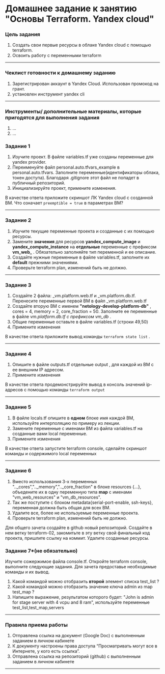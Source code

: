 # Домашнее задание к занятию "Основы Terraform. Yandex cloud"

### Цель задания

1. Создать свои первые ресурсы в облаке Yandex cloud с помощью terraform.
2. Освоить работу с переменными terraform

------

### Чеклист готовности к домашнему заданию

1. Зарегистрирован аккаунт в Yandex Cloud. Использован промокод на грант.
2. установлен инструмент yandex cli

------

### Инструменты/ дополнительные материалы, которые пригодятся для выполнения задания

1. ...
2. ...

### Задание 1

1. Изучите проект. В файле variables.tf уже созданы переменные для yandex provider.
2. Переименуйте файл personal.auto.tfvars_example в personal.auto.tfvars. Заполните переменные(идентификаторы облака, токен доступа). Благодаря .gitignore этот файл не попадет в публичный репозиторий.
3. Инициализируйте проект, примените изменения. 

В качестве ответа приложите скриншот ЛК Yandex cloud с созданной ВМ.
Что означает ```preemptible = true``` в параметрах ВМ?

------

### Задание 2

1. Изучите текущие переменные проекта и созданные с их помощью ресурсы.
2. Замените **значения** для ресурсов **yandex_compute_image** и **yandex_compute_instance** на **отдельные** переменные с префиксом **vm_web_** . Обязательно заполняйте тип переменной и ее описание. 
2. Создайте нужные переменные в файле variables.tf, заполните их **default** прежними значениями. 
3. Проверьте terraform plan, изменений быть не должно. 


------

### Задание 3
1. Создайте 2 файла: _vm.platform.web.tf и _vm.platform.db.tf. Перенесите переменные первой ВМ в файл _vm.platform.web.tf
2. Создайте вторую ВМ с именем **"netology-develop-platform-db"** ,  cores  = 4, memory = 2, core_fraction = 50. Заполните ее переменные в файле _vm.platform.db.tf с префиксом vm_db_ .
3. Общие переменные оставьте в файле variables.tf (строки 49,50)
4. Примените изменения

В качестве ответа приложите вывод команды ```terraform state list``` .

------

### Задание 4
1. Опишите в файле outputs.tf отдельные output , для каждой из ВМ с ее внешним IP адресом.
2. Примените изменения

В качестве ответа продемонстрируйте вывод в консоль значений ip-адресов с помощью команды ```terraform output```

------
### Задание 5
1. В файле locals.tf опишите в **одном** блоке имя каждой ВМ, используйте интерполяцию по примеру из лекции.
2. Замените переменные с именами ВМ из файла variables.tf на созданные вами local переменные.
3. Примените изменения

В качестве ответа запустите terraform console, сделайте скриншот команды и  содержимого local переменных

------
### Задание 6
1. Вместо использования 3-х переменных  ".._cores",".._memory",".._core_fraction" в блоке resources {...}, объедените их в одну переменную типа **map** с именами "vm_web_resources" и "vm_db_resources".
2. Так же поступите с блоком metadata{serial-port-enable, ssh-keys}, переменная должна быть общая для всех ВМ.
3. Удалите все, более не используемые переменные проекта.
4. Проверьте terraform plan, изменений быть не должно.

Для общего зачета создайте в github новый репозиторий. Создайте в нем ветку terraform-02, закомитьте в эту ветку свой финальный код проекта, пришлите ссылку на коммит. Удалите созданные ресурсы.


### Задание 7*(не обязательно)

Изучите сожержимое файла console.tf. Откройте terraform console, выполните следующие задания. Для зачета предоставье необходимые команды и их вывод.

1. Какой командой можно отобразить **второй** элемент списка test_list ?
2. Какой командой можно отобразить значение ключа admin из map test_map ?
3. Напишите выражение, результатом которого будет: "John is admin for stage server with 4 vcpu and 8 ram", используйте переменные test_list,test_map,servers

------
### Правила приема работы

1. Отправлена ссылка на документ (Google Doc) с выполненным заданием в личном кабинете
2. К документу настроены права доступа “Просматривать могут все в Интернете, у кого есть ссылка”.
3. Отправлена ссылка на репозиторий (github) с выполненным заданием в личном кабинете

------